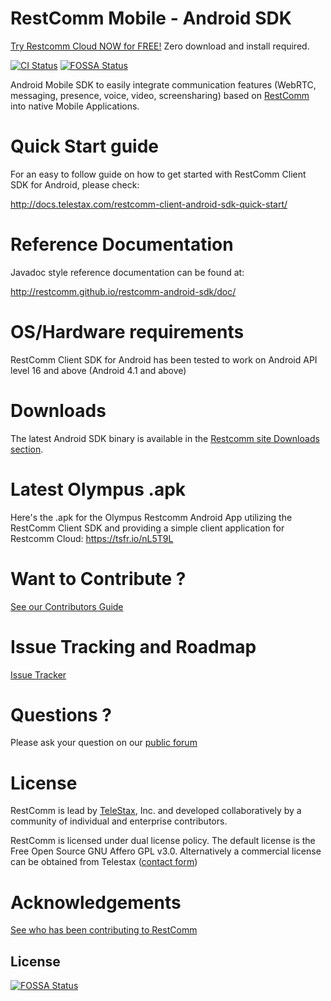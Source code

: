 RestComm Mobile - Android SDK
================


[Try Restcomm Cloud NOW for FREE!](https://www.restcomm.com/sign-up/) Zero download and install required.




[![CI Status](http://img.shields.io/travis/RestComm/restcomm-android-sdk/master.svg?style=flat)](https://travis-ci.org/RestComm/restcomm-android-sdk)
[![FOSSA Status](https://app.fossa.io/api/projects/git%2Bhttps%3A%2F%2Fgithub.com%2FRestComm%2Frestcomm-android-sdk.svg?type=shield)](https://app.fossa.io/projects/git%2Bhttps%3A%2F%2Fgithub.com%2FRestComm%2Frestcomm-android-sdk?ref=badge_shield)

Android Mobile SDK to easily integrate communication features (WebRTC, messaging, presence, voice, video, screensharing) based on [RestComm](http://restcomm.com/) into native Mobile Applications.

Quick Start guide
================

For an easy to follow guide on how to get started with RestComm Client SDK for Android, please check:

http://docs.telestax.com/restcomm-client-android-sdk-quick-start/

Reference Documentation
================

Javadoc style reference documentation can be found at:

http://restcomm.github.io/restcomm-android-sdk/doc/

OS/Hardware requirements
================

RestComm Client SDK for Android has been tested to work on Android API level 16 and above (Android 4.1 and above)

Downloads
=========

The latest Android SDK binary is available in the [Restcomm site Downloads section](https://www.restcomm.com/downloads/).

Latest Olympus .apk
=============================

Here's the .apk for the Olympus Restcomm Android App utilizing the RestComm Client SDK and providing a simple client application for Restcomm Cloud: https://tsfr.io/nL5T9L

Want to Contribute ? 
========
[See our Contributors Guide](https://github.com/Restcomm/RestComm-Core/wiki/Contribute-to-RestComm)

Issue Tracking and Roadmap
========
[Issue Tracker](https://github.com/Restcomm/restcomm-android-sdk/issues)

Questions ?
========
Please ask your question on our [public forum](http://groups.google.com/group/restcomm)

License
========

RestComm is lead by [TeleStax](http://www.telestax.com/), Inc. and developed collaboratively by a community of individual and enterprise contributors.

RestComm is licensed under dual license policy. The default license is the Free Open Source GNU Affero GPL v3.0. Alternatively a commercial license can be obtained from Telestax ([contact form](https://www.restcomm.com/contact/))

Acknowledgements
========
[See who has been contributing to RestComm](https://www.restcomm.com/acknowledgments/)


## License
[![FOSSA Status](https://app.fossa.io/api/projects/git%2Bhttps%3A%2F%2Fgithub.com%2FRestComm%2Frestcomm-android-sdk.svg?type=large)](https://app.fossa.io/projects/git%2Bhttps%3A%2F%2Fgithub.com%2FRestComm%2Frestcomm-android-sdk?ref=badge_large)
